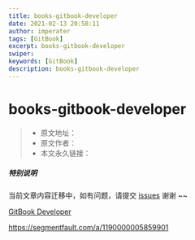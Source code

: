 ```yaml
---
title: books-gitbook-developer
date: 2021-02-13 20:58:11
author: imperater
tags: [GitBook]
excerpt: books-gitbook-developer
swiper:
keywords: [GitBook]
description: books-gitbook-developer
---
```


# books-gitbook-developer

> * 原文地址：[]()
> * 原文作者：[]()
> * 本文永久链接：[]()

##### **特别说明**

当前文章内容迁移中，如有问题，请提交 [issues](https://github.com/Starrier/starrier.github.io/issues) 谢谢 ~~

[GitBook Developer](https://developer.gitbook.com/)


https://segmentfault.com/a/1190000005859901

